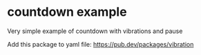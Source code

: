 # countdown example
Very simple example of countdown with vibrations and pause

Add this package to yaml file: https://pub.dev/packages/vibration
